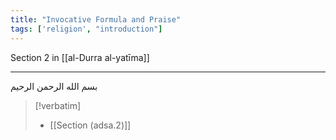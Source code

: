 ```yaml
---
title: "Invocative Formula and Praise"
tags: ['religion', "introduction"]
---
```


 Section 2 in [[al-Durra al-yatīma]]

---
بسم الله الرحمن الرحيم

> [!verbatim]
> - [[Section (adsa.2)]]
